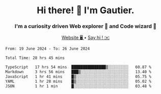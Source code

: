 <h1 align="center">Hi there! 👋 I'm Gautier.</h1>
<h3 align="center">I'm a curiosity driven Web explorer 🚀 and Code wizard 🧙</h3>

<p align="center">
  <a href="https://xisabla.github.io/">Website 🖥️ </a> •
  <a href="mailto:xisabla.dev@gmail.com">Say hi ! ✉️</a>
</p>

<!--START_SECTION:waka-->

```txt
From: 19 June 2024 - To: 26 June 2024

Total Time: 28 hrs 45 mins

TypeScript   17 hrs 54 mins  ███████████████▒░░░░░░░░░   60.87 %
Markdown     3 hrs 56 mins   ███▒░░░░░░░░░░░░░░░░░░░░░   13.40 %
JavaScript   1 hr 41 mins    █▒░░░░░░░░░░░░░░░░░░░░░░░   05.75 %
YAML         1 hr 28 mins    █▒░░░░░░░░░░░░░░░░░░░░░░░   05.02 %
JSON         1 hr 1 min      █░░░░░░░░░░░░░░░░░░░░░░░░   03.48 %
```

<!--END_SECTION:waka-->

